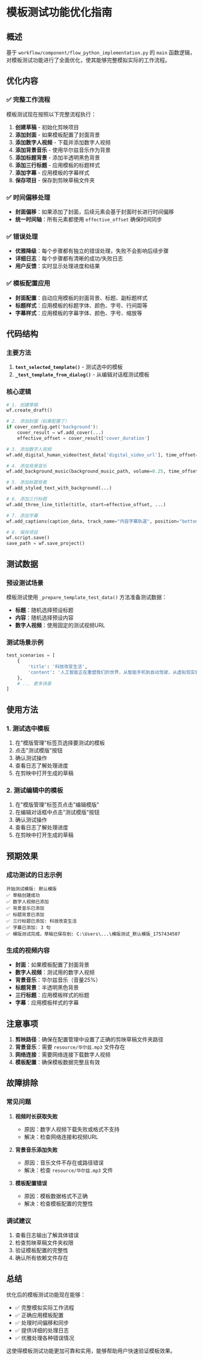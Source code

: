 # 模板测试功能优化指南

## 概述

基于 `workflow/component/flow_python_implementation.py` 的 `main` 函数逻辑，对模板测试功能进行了全面优化，使其能够完整模拟实际的工作流程。

## 优化内容

### ✅ 完整工作流程

模板测试现在按照以下完整流程执行：

1. **创建草稿** - 初始化剪映项目
2. **添加封面** - 如果模板配置了封面背景
3. **添加数字人视频** - 下载并添加数字人视频
4. **添加背景音乐** - 使用华尔兹音乐作为背景
5. **添加标题背景** - 添加半透明黑色背景
6. **添加三行标题** - 应用模板的标题样式
7. **添加字幕** - 应用模板的字幕样式
8. **保存项目** - 保存到剪映草稿文件夹

### ✅ 时间偏移处理

- **封面偏移**：如果添加了封面，后续元素会基于封面时长进行时间偏移
- **统一时间轴**：所有元素都使用 `effective_offset` 确保时间同步

### ✅ 错误处理

- **优雅降级**：每个步骤都有独立的错误处理，失败不会影响后续步骤
- **详细日志**：每个步骤都有清晰的成功/失败日志
- **用户反馈**：实时显示处理进度和结果

### ✅ 模板配置应用

- **封面配置**：自动应用模板的封面背景、标题、副标题样式
- **标题样式**：应用模板的标题字体、颜色、字号、行间距等
- **字幕样式**：应用模板的字幕字体、颜色、字号、缩放等

## 代码结构

### 主要方法

1. **`test_selected_template()`** - 测试选中的模板
2. **`_test_template_from_dialog()`** - 从编辑对话框测试模板

### 核心逻辑

```python
# 1. 创建草稿
wf.create_draft()

# 2. 添加封面（如果配置了）
if cover_config.get('background'):
    cover_result = wf.add_cover(...)
    effective_offset = cover_result['cover_duration']

# 3. 添加数字人视频
wf.add_digital_human_video(test_data['digital_video_url'], time_offset=effective_offset)

# 4. 添加背景音乐
wf.add_background_music(background_music_path, volume=0.25, time_offset=effective_offset)

# 5. 添加标题背景
wf.add_styled_text_with_background(...)

# 6. 添加三行标题
wf.add_three_line_title(title, start=effective_offset, ...)

# 7. 添加字幕
wf.add_captions(caption_data, track_name="内容字幕轨道", position="bottom")

# 8. 保存项目
wf.script.save()
save_path = wf.save_project()
```

## 测试数据

### 预设测试场景

模板测试使用 `_prepare_template_test_data()` 方法准备测试数据：

- **标题**：随机选择预设标题
- **内容**：随机选择预设内容
- **数字人视频**：使用固定的测试视频URL

### 测试场景示例

```python
test_scenarios = [
    {
        'title': '科技改变生活',
        'content': '人工智能正在重塑我们的世界，从智能手机到自动驾驶，从虚拟现实到元宇宙，科技的力量无处不在。每一次技术突破，都让我们的生活更加便利，也让我们的未来充满无限可能。拥抱变化，迎接未来，这就是我们的时代。'
    },
    # ... 更多场景
]
```

## 使用方法

### 1. 测试选中模板

1. 在"模版管理"标签页选择要测试的模板
2. 点击"测试模版"按钮
3. 确认测试操作
4. 查看日志了解处理进度
5. 在剪映中打开生成的草稿

### 2. 测试编辑中的模板

1. 在"模版管理"标签页点击"编辑模版"
2. 在编辑对话框中点击"测试模版"按钮
3. 确认测试操作
4. 查看日志了解处理进度
5. 在剪映中打开生成的草稿

## 预期效果

### 成功测试的日志示例

```
开始测试模版: 默认模版
✅ 草稿创建成功
✅ 数字人视频已添加
✅ 背景音乐已添加
✅ 标题背景已添加
✅ 三行标题已添加: 科技改变生活
✅ 字幕已添加: 3 句
✅ 模版测试完成，草稿已保存到: C:\Users\...\模版测试_默认模版_1757434507
```

### 生成的视频内容

- **封面**：如果模板配置了封面背景
- **数字人视频**：测试用的数字人视频
- **背景音乐**：华尔兹音乐（音量25%）
- **标题背景**：半透明黑色背景
- **三行标题**：应用模板样式的标题
- **字幕**：应用模板样式的字幕

## 注意事项

1. **剪映路径**：确保在配置管理中设置了正确的剪映草稿文件夹路径
2. **背景音乐**：需要 `resource/华尔兹.mp3` 文件存在
3. **网络连接**：需要网络连接下载数字人视频
4. **模板配置**：确保模板数据完整且有效

## 故障排除

### 常见问题

1. **视频时长获取失败**
   - 原因：数字人视频下载失败或格式不支持
   - 解决：检查网络连接和视频URL

2. **背景音乐添加失败**
   - 原因：音乐文件不存在或路径错误
   - 解决：检查 `resource/华尔兹.mp3` 文件

3. **模板配置错误**
   - 原因：模板数据格式不正确
   - 解决：检查模板配置的完整性

### 调试建议

1. 查看日志输出了解具体错误
2. 检查剪映草稿文件夹权限
3. 验证模板配置的完整性
4. 确认所有依赖文件存在

## 总结

优化后的模板测试功能现在能够：

- ✅ 完整模拟实际工作流程
- ✅ 正确应用模板配置
- ✅ 处理时间偏移和同步
- ✅ 提供详细的处理日志
- ✅ 优雅处理各种错误情况

这使得模板测试功能更加可靠和实用，能够帮助用户快速验证模板效果。


